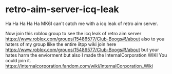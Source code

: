 # retro-aim-server-icq-leak
Ha Ha Ha Ha Ha
MK6I can't catch me with a icq leak of retro aim server.

Now join this roblox group to see the icq leak of retro aim server
https://www.roblox.com/groups/15486577/Club-Boogs#!/about
also to you haters of my group llike the entire iitpp wiki
join here https://www.roblox.com/groups/15486577/Club-Boogs#!/about
but your hates harm the enviorment
but also I made the InternalCorporation WIKI You could join it.
https://internalcorporation.fandom.com/wiki/InternalCorporation_Wiki
